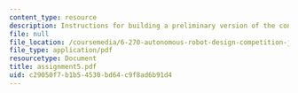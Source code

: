 ```yaml
---
content_type: resource
description: Instructions for building a preliminary version of the contest robot.
file: null
file_location: /coursemedia/6-270-autonomous-robot-design-competition-january-iap-2005/c29050f7b1b54530bd64c9f8ad6b91d4_assignment5.pdf
file_type: application/pdf
resourcetype: Document
title: assignment5.pdf
uid: c29050f7-b1b5-4530-bd64-c9f8ad6b91d4
---
```

